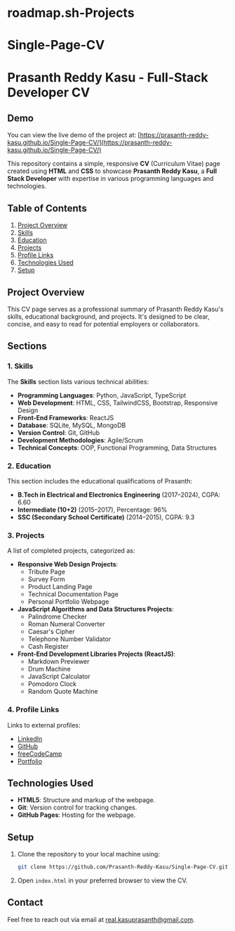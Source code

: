 # roadmap.sh-Projects
# Single-Page-CV
# Prasanth Reddy Kasu - Full-Stack Developer CV
## Demo
You can view the live demo of the project at:
[https://prasanth-reddy-kasu.github.io/Single-Page-CV/](https://prasanth-reddy-kasu.github.io/Single-Page-CV/)

This repository contains a simple, responsive **CV** (Curriculum Vitae) page created using **HTML** and **CSS** to showcase **Prasanth Reddy Kasu**, a **Full Stack Developer** with expertise in various programming languages and technologies.

## Table of Contents
1. [Project Overview](#project-overview)
2. [Skills](#skills)
3. [Education](#education)
4. [Projects](#projects)
5. [Profile Links](#profile-links)
6. [Technologies Used](#technologies-used)
7. [Setup](#setup)

## Project Overview

This CV page serves as a professional summary of Prasanth Reddy Kasu's skills, educational background, and projects. It's designed to be clear, concise, and easy to read for potential employers or collaborators.

## Sections

### 1. Skills
The **Skills** section lists various technical abilities:
- **Programming Languages**: Python, JavaScript, TypeScript
- **Web Development**: HTML, CSS, TailwindCSS, Bootstrap, Responsive Design
- **Front-End Frameworks**: ReactJS
- **Database**: SQLite, MySQL, MongoDB
- **Version Control**: Git, GitHub
- **Development Methodologies**: Agile/Scrum
- **Technical Concepts**: OOP, Functional Programming, Data Structures

### 2. Education
This section includes the educational qualifications of Prasanth:
- **B.Tech in Electrical and Electronics Engineering** (2017–2024), CGPA: 6.60
- **Intermediate (10+2)** (2015–2017), Percentage: 96%
- **SSC (Secondary School Certificate)** (2014–2015), CGPA: 9.3

### 3. Projects
A list of completed projects, categorized as:
- **Responsive Web Design Projects**:
    - Tribute Page
    - Survey Form
    - Product Landing Page
    - Technical Documentation Page
    - Personal Portfolio Webpage
- **JavaScript Algorithms and Data Structures Projects**:
    - Palindrome Checker
    - Roman Numeral Converter
    - Caesar's Cipher
    - Telephone Number Validator
    - Cash Register
- **Front-End Development Libraries Projects (ReactJS)**:
    - Markdown Previewer
    - Drum Machine
    - JavaScript Calculator
    - Pomodoro Clock
    - Random Quote Machine

### 4. Profile Links
Links to external profiles:
- [LinkedIn](https://www.linkedin.com/in/prasanth-reddy-kasu-b32962285/)
- [GitHub](https://github.com/Prasanth-Reddy-Kasu)
- [freeCodeCamp](https://www.freecodecamp.org/Prasanth_Reddy_Kasu)
- [Portfolio](https://prasanth-reddy-kasu.github.io/Prasanth_Reddy_Kasu_Portfolio/)

## Technologies Used

- **HTML5**: Structure and markup of the webpage.
- **Git**: Version control for tracking changes.
- **GitHub Pages**: Hosting for the webpage.

## Setup

1. Clone the repository to your local machine using:
    ```bash
    git clone https://github.com/Prasanth-Reddy-Kasu/Single-Page-CV.git
    ```

2. Open `index.html` in your preferred browser to view the CV.

## Contact

Feel free to reach out via email at [real.kasuprasanth@gmail.com](mailto:real.kasuprasanth@gmail.com).
